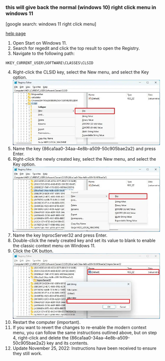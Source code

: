 ### this will give back the normal (windows 10) right click menu in windows 11

[google search: windows 11 right click menu]

[help page](https://pureinfotech.com/bring-back-classic-context-menu-windows-11/#:~:text=Enable%20classic%20right%2Dclick%20context%20menu%20on%20Windows%2011&text=Right%2Dclick%20the%20CLSID%20key,and%20select%20the%20Key%20option.])

1. Open Start on Windows 11.
2. Search for regedit and click the top result to open the Registry.
3. Navigate to the following path:
```
HKEY_CURRENT_USER\SOFTWARE\CLASSES\CLSID
```
4. Right-click the CLSID key, select the New menu, and select the Key option.
[![image1alttext](86ca1aa0-34aa-4e8b-a509-50c905bae2a2-regedit-2022.jpg?raw=true "image1")](#)
5. Name the key {86ca1aa0-34aa-4e8b-a509-50c905bae2a2} and press Enter.
6. Right-click the newly created key, select the New menu, and select the Key option.
[![image2alttext](InprocServer32-regedit-2022.jpg?raw=true "image2")](#)
7. Name the key InprocServer32 and press Enter.
8. Double-click the newly created key and set its value to blank to enable the classic context menu on Windows 11.
9. Click the OK button.
[![image3alttext](enable-classic-context-menu-windows-11.jpg?raw=true "image3")](#)
10. Restart the computer (important).
11. If you want to revert the changes to re-enable the modern context menu, you can follow the same instructions outlined above, but on step 4, right-click and delete the {86ca1aa0-34aa-4e8b-a509-50c905bae2a2} key and its contents.
12. Update November 25, 2022: Instructions have been received to ensure they still work.


